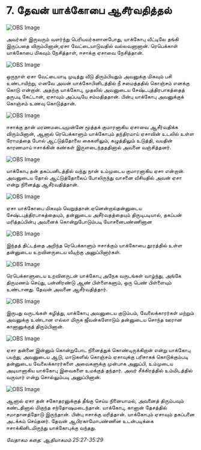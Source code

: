 # 7. தேவன் யாக்கோபை ஆசீர்வதித்தல்

![OBS Image](https://cdn.door43.org/obs/jpg/360px/obs-en-07-01.jpg)

அவர்கள் இருவரும் வளர்ந்து பெரியவர்களானபோது, யாக்கோபு வீட்டிலே தங்கி இருப்பதை விரும்பினான்,ஏசா வேட்டையாடுவதில் வல்லவனானான். ரெபெக்காள் யாக்கோபை மிகவும் நேசித்தாள், ஈசாக்கு ஏசாவை நேசித்தான்.

![OBS Image](https://cdn.door43.org/obs/jpg/360px/obs-en-07-02.jpg)

ஒருநாள் ஏசா வேட்டையாடி முடித்து வீடு திரும்பியதும் அவனுக்கு மிகவும் பசி உண்டாயிற்று, எனவே அவன் யாக்கோபினிடத்தில் நீ சமைத்ததில் கொஞ்சம் எனக்கு கொடு என்றான். அதற்கு யாக்கோபு, முதலில் அவனுடைய சேஷ்டபுத்திரபாகத்தைத் தருபடி கேட்டான், ஏசாவும் அப்படியே சம்மதிததான். பின்பு யாக்கோபு அவனுக்குக் கொஞ்சம் உணவு கொடுத்தான்.

![OBS Image](https://cdn.door43.org/obs/jpg/360px/obs-en-07-03.jpg)

ஈசாக்கு தான் மரணமடையுமுன்னே  மூத்தக் குமாரனாகிய ஏசாவை ஆசீர்வதிக்க விரும்பினான், ஆனால் ரெபெக்காளும் யாக்கோபும் தந்திரமாய் ஏசாவின் உடலில் உள்ள ரோமத்தை போல் ஆட்டுத்தோலை கைகளிலும், கழுத்திலும் உடுத்தி, வயதின் காரணமாய் ஈசாக்கின் கண்கள் இருளடைந்தததினால் அவனை வஞ்சித்தனர்.

![OBS Image](https://cdn.door43.org/obs/jpg/360px/obs-en-07-04.jpg)

யாக்கோபு தன் தகப்பனிடத்தில் வந்து நான் உம்முடைய குமாரனாகிய ஏசா என்றான். அவனுடைய தோல் ஆட்டுத்தோலைப் போலிருந்து வாசனை வீசியதில் அவன் ஏசா என்று நினைத்து ஆசீர்வதித்தான்.

![OBS Image](https://cdn.door43.org/obs/jpg/360px/obs-en-07-05.jpg)

ஏசா யாக்கோபை மிகவும் வெறுத்தான்.ஏனென்றால்தன்னுடைய சேஷ்டபுத்திரபாகத்தையும், தன்னுடைய அசீர்வதத்தையும் திருடிபடியால், தகப்பன் மரித்தப்பின்பு அவனைக் கொன்றுபோடும்படி யோசனைபண்ணினான

![OBS Image](https://cdn.door43.org/obs/jpg/360px/obs-en-07-06.jpg)

இந்தத் திட்டத்தை அறிந்த ரெபெக்காளும் ஈசாக்கும் யாக்கோபை தூரத்தில் உள்ள தன்னுடைய உறவினருடைய வீடிற்கு அனுப்பினார்கள்.

![OBS Image](https://cdn.door43.org/obs/jpg/360px/obs-en-07-07.jpg)

ரெபெக்காளுடைய உறவினருடன் யாக்கோபு அநேக வருடங்கள் வாழ்ந்து, அங்கே திருமணம் செய்து, பன்னிரண்டு ஆண் பிள்ளைகளும், ஒரு பெண் பிள்ளையும் உண்டானது. தேவன் அவனை ஆசீர்வதித்தார்.

![OBS Image](https://cdn.door43.org/obs/jpg/360px/obs-en-07-08.jpg)

இருபது வருடங்கள் கழித்து, யாக்கோபு அவனுடைய குடும்பம், வேலைக்காரர்கள் மற்றும் அவனுக்கு உண்டான எல்லா மிருக ஜீவன்களோடும் தன்னுடைய சொந்த ஊரான கானானுக்குத் திரும்பினான்.

![OBS Image](https://cdn.door43.org/obs/jpg/360px/obs-en-07-09.jpg)

ஏசா தன்னை இன்னும் கொன்றுபோட நினைத்துக் கொண்டிருக்கிறான் என்று யாக்கோபு பயந்து, அவனுடைய ஆடு, மாடுகளில் கொஞ்சம் ஏசாவுக்கு பரிசாகக் கொடுக்கும்படி தன்னுடைய வேலைக்காரர்களை அவைகளுக்கு முன்பாக அனுப்பி, உம்முடைய அடியானாகிய யாக்கோபு இவைகளை உமக்குத் தந்தார். அவர் சீக்கிரத்தில் உம்மிடத்தில் வருவார் என்று சொல்லும்படி அனுப்பினான்.

![OBS Image](https://cdn.door43.org/obs/jpg/360px/obs-en-07-10.jpg)

ஆனால் ஏசா தன் சகோதரனுக்குத் தீங்கு செய்ய நினையாமல், அவனைத் திரும்பவும் கண்டதினால் மிகுந்த சந்தோஷமடைந்தான்.  யாக்கோபு, கானான் தேசத்தில் சமாதானத்தோடு இருந்தான். பின்பு ஈசாக்கு மரித்தான். யாக்கோபும் ஏசாவும் தகப்பனை அடக்கம் செய்தனர். தேவன் ஆபிரகாமோபண்ணின உடன்படிக்கை ஈசாக்கினிடமிருந்து யாக்கோபுக்கு வந்தது.

_வேதாகம கதை: ஆதியாகமம் 25:27-35:29_

